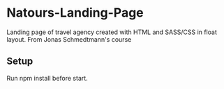 # Natours-Landing-Page
Landing page of travel agency created with HTML and SASS/CSS in float layout. 
From Jonas Schmedtmann's course

## Setup
Run npm install before start.
